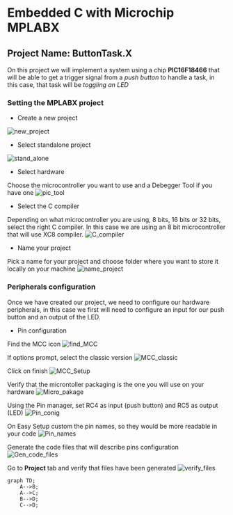 # Embedded C with Microchip MPLABX
## Project Name: ButtonTask.X
On this project we will implement a system using a chip **PIC16F18466** that will be able to get a trigger signal from a *push button* to handle a task, in this case, that task will be *toggling an LED*
### Setting the MPLABX project
- Create a new project

![new_project](/screenshots/create_new_project.png)
- Select standalone project

![stand_alone](/screenshots/standalone_project.png)
- Select hardware

Choose the microcontroller you want to use and a Debegger Tool if you have one
![pic_tool](/screenshots/choose_pic_and_tool.png)
- Select the C compiler

Depending on what microcontroller you are using, 8 bits, 16 bits or 32 bits, select the right C compiler. In this case we are using an 8 bit microcontroller that will use XC8 compiler.
![C_compiler](/screenshots/choose_C_compiler_suitable_with_pic.png)
- Name your project

Pick a name for your project and choose folder where you want to store it locally on your machine
![name_project](/screenshots/name_prject_select_location.png)

### Peripherals configuration
Once we have created our project, we need to configure our hardware peripherals, in this case we first will need to configure an input for our push button and an output of the LED.
- Pin configuration

Find the MCC icon
![find_MCC](/screenshots/find_MCC.png)

If options prompt, select the classic version
![MCC_classic](/screenshots/MCC_classic.png)

Click on finish
![MCC_Setup](/screenshots/MCC_setup.png)

Verify that the microntoller packaging is the one you will use on your hardware
![Micro_pakage](/screenshots/select_right_packaging.png)

Using the Pin manager, set RC4 as input (push button) and RC5 as output (LED)
![Pin_conig](/screenshots/pinConfig.png)

On Easy Setup custom the pin names, so they would be more readable in your code
![Pin_names](/screenshots/customPinNames.png)

Generate the code files that will describe pins configuration
![Gen_code_files](/screenshots/generateFiles.png)

Go to **Project** tab and verify that files have been generated
![verify_files](/screenshots/codeGenForPins.png)
























```mermaid
graph TD;
    A-->B;
    A-->C;
    B-->D;
    C-->D;
```